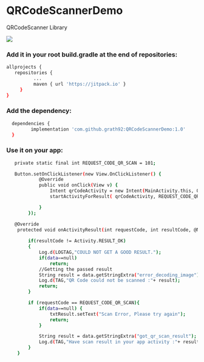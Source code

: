 # QRCodeScannerDemo
QRCodeScanner Library


[![](https://jitpack.io/v/grath92/QRCodeScannerDemo.svg)](https://jitpack.io/#grath92/QRCodeScannerDemo)


### Add it in your root build.gradle at the end of repositories:

```sh
allprojects {
   repositories {
		  ...
		  maven { url 'https://jitpack.io' }
	 }
}
```

### Add the dependency:

```sh
  dependencies {
	     implementation 'com.github.grath92:QRCodeScannerDemo:1.0'
  }
```


### Use it on your app:

```sh
   private static final int REQUEST_CODE_QR_SCAN = 101;

```

```sh
   Button.setOnClickListener(new View.OnClickListener() {
            @Override
            public void onClick(View v) {
                Intent qrCodeActivity = new Intent(MainActivity.this, QrCodeActivity.class);
                startActivityForResult( qrCodeActivity, REQUEST_CODE_QR_SCAN);

            }
        });
```

```sh
   @Override
    protected void onActivityResult(int requestCode, int resultCode, @Nullable Intent data) {
    
        if(resultCode != Activity.RESULT_OK)
        {
            Log.d(LOGTAG,"COULD NOT GET A GOOD RESULT.");
            if(data==null)
                return;
            //Getting the passed result
            String result = data.getStringExtra("error_decoding_image");
            Log.d(TAG,"QR Code could not be scanned :"+ result);
            return;
        }

        if (requestCode == REQUEST_CODE_QR_SCAN){
            if(data==null) {
                txtResult.setText("Scan Error, Please try again");
                return;
            }

            String result = data.getStringExtra("got_qr_scan_result");
            Log.d(TAG,"Have scan result in your app activity :"+ result);
        }
    }
```


